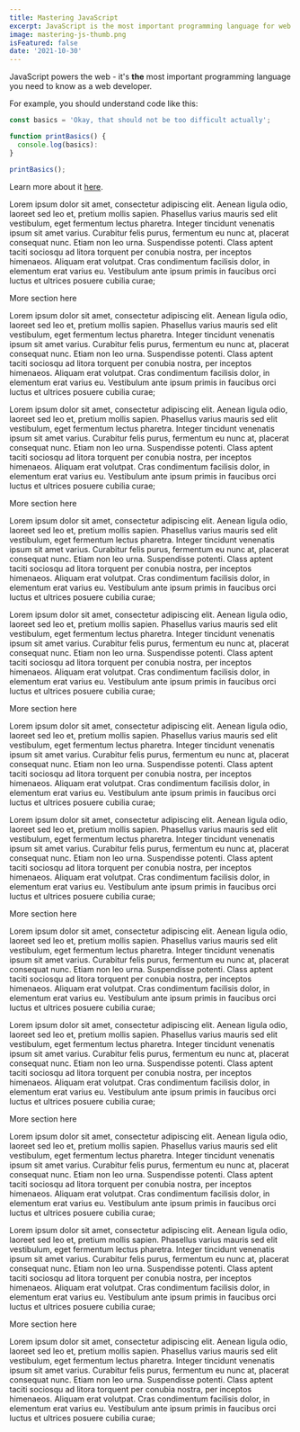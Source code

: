 ```yaml
---
title: Mastering JavaScript
excerpt: JavaScript is the most important programming language for web development. You probably don't know it well enough!
image: mastering-js-thumb.png
isFeatured: false
date: '2021-10-30'
---
```


JavaScript powers the web - it's **the** most important programming language you need to know as a web developer.

For example, you should understand code like this:

```js
const basics = 'Okay, that should not be too difficult actually';

function printBasics() {
  console.log(basics):
}

printBasics();
```

Learn more about it [here](https://academind.com).

Lorem ipsum dolor sit amet, consectetur adipiscing elit. Aenean ligula odio, laoreet sed leo et, pretium mollis sapien. Phasellus varius mauris sed elit vestibulum, eget fermentum lectus pharetra. Integer tincidunt venenatis ipsum sit amet varius. Curabitur felis purus, fermentum eu nunc at, placerat consequat nunc. Etiam non leo urna. Suspendisse potenti. Class aptent taciti sociosqu ad litora torquent per conubia nostra, per inceptos himenaeos. Aliquam erat volutpat. Cras condimentum facilisis dolor, in elementum erat varius eu. Vestibulum ante ipsum primis in faucibus orci luctus et ultrices posuere cubilia curae;

More section here

Lorem ipsum dolor sit amet, consectetur adipiscing elit. Aenean ligula odio, laoreet sed leo et, pretium mollis sapien. Phasellus varius mauris sed elit vestibulum, eget fermentum lectus pharetra. Integer tincidunt venenatis ipsum sit amet varius. Curabitur felis purus, fermentum eu nunc at, placerat consequat nunc. Etiam non leo urna. Suspendisse potenti. Class aptent taciti sociosqu ad litora torquent per conubia nostra, per inceptos himenaeos. Aliquam erat volutpat. Cras condimentum facilisis dolor, in elementum erat varius eu. Vestibulum ante ipsum primis in faucibus orci luctus et ultrices posuere cubilia curae;

Lorem ipsum dolor sit amet, consectetur adipiscing elit. Aenean ligula odio, laoreet sed leo et, pretium mollis sapien. Phasellus varius mauris sed elit vestibulum, eget fermentum lectus pharetra. Integer tincidunt venenatis ipsum sit amet varius. Curabitur felis purus, fermentum eu nunc at, placerat consequat nunc. Etiam non leo urna. Suspendisse potenti. Class aptent taciti sociosqu ad litora torquent per conubia nostra, per inceptos himenaeos. Aliquam erat volutpat. Cras condimentum facilisis dolor, in elementum erat varius eu. Vestibulum ante ipsum primis in faucibus orci luctus et ultrices posuere cubilia curae;

More section here

Lorem ipsum dolor sit amet, consectetur adipiscing elit. Aenean ligula odio, laoreet sed leo et, pretium mollis sapien. Phasellus varius mauris sed elit vestibulum, eget fermentum lectus pharetra. Integer tincidunt venenatis ipsum sit amet varius. Curabitur felis purus, fermentum eu nunc at, placerat consequat nunc. Etiam non leo urna. Suspendisse potenti. Class aptent taciti sociosqu ad litora torquent per conubia nostra, per inceptos himenaeos. Aliquam erat volutpat. Cras condimentum facilisis dolor, in elementum erat varius eu. Vestibulum ante ipsum primis in faucibus orci luctus et ultrices posuere cubilia curae;

Lorem ipsum dolor sit amet, consectetur adipiscing elit. Aenean ligula odio, laoreet sed leo et, pretium mollis sapien. Phasellus varius mauris sed elit vestibulum, eget fermentum lectus pharetra. Integer tincidunt venenatis ipsum sit amet varius. Curabitur felis purus, fermentum eu nunc at, placerat consequat nunc. Etiam non leo urna. Suspendisse potenti. Class aptent taciti sociosqu ad litora torquent per conubia nostra, per inceptos himenaeos. Aliquam erat volutpat. Cras condimentum facilisis dolor, in elementum erat varius eu. Vestibulum ante ipsum primis in faucibus orci luctus et ultrices posuere cubilia curae;

More section here

Lorem ipsum dolor sit amet, consectetur adipiscing elit. Aenean ligula odio, laoreet sed leo et, pretium mollis sapien. Phasellus varius mauris sed elit vestibulum, eget fermentum lectus pharetra. Integer tincidunt venenatis ipsum sit amet varius. Curabitur felis purus, fermentum eu nunc at, placerat consequat nunc. Etiam non leo urna. Suspendisse potenti. Class aptent taciti sociosqu ad litora torquent per conubia nostra, per inceptos himenaeos. Aliquam erat volutpat. Cras condimentum facilisis dolor, in elementum erat varius eu. Vestibulum ante ipsum primis in faucibus orci luctus et ultrices posuere cubilia curae;

Lorem ipsum dolor sit amet, consectetur adipiscing elit. Aenean ligula odio, laoreet sed leo et, pretium mollis sapien. Phasellus varius mauris sed elit vestibulum, eget fermentum lectus pharetra. Integer tincidunt venenatis ipsum sit amet varius. Curabitur felis purus, fermentum eu nunc at, placerat consequat nunc. Etiam non leo urna. Suspendisse potenti. Class aptent taciti sociosqu ad litora torquent per conubia nostra, per inceptos himenaeos. Aliquam erat volutpat. Cras condimentum facilisis dolor, in elementum erat varius eu. Vestibulum ante ipsum primis in faucibus orci luctus et ultrices posuere cubilia curae;

More section here

Lorem ipsum dolor sit amet, consectetur adipiscing elit. Aenean ligula odio, laoreet sed leo et, pretium mollis sapien. Phasellus varius mauris sed elit vestibulum, eget fermentum lectus pharetra. Integer tincidunt venenatis ipsum sit amet varius. Curabitur felis purus, fermentum eu nunc at, placerat consequat nunc. Etiam non leo urna. Suspendisse potenti. Class aptent taciti sociosqu ad litora torquent per conubia nostra, per inceptos himenaeos. Aliquam erat volutpat. Cras condimentum facilisis dolor, in elementum erat varius eu. Vestibulum ante ipsum primis in faucibus orci luctus et ultrices posuere cubilia curae;

Lorem ipsum dolor sit amet, consectetur adipiscing elit. Aenean ligula odio, laoreet sed leo et, pretium mollis sapien. Phasellus varius mauris sed elit vestibulum, eget fermentum lectus pharetra. Integer tincidunt venenatis ipsum sit amet varius. Curabitur felis purus, fermentum eu nunc at, placerat consequat nunc. Etiam non leo urna. Suspendisse potenti. Class aptent taciti sociosqu ad litora torquent per conubia nostra, per inceptos himenaeos. Aliquam erat volutpat. Cras condimentum facilisis dolor, in elementum erat varius eu. Vestibulum ante ipsum primis in faucibus orci luctus et ultrices posuere cubilia curae;

More section here

Lorem ipsum dolor sit amet, consectetur adipiscing elit. Aenean ligula odio, laoreet sed leo et, pretium mollis sapien. Phasellus varius mauris sed elit vestibulum, eget fermentum lectus pharetra. Integer tincidunt venenatis ipsum sit amet varius. Curabitur felis purus, fermentum eu nunc at, placerat consequat nunc. Etiam non leo urna. Suspendisse potenti. Class aptent taciti sociosqu ad litora torquent per conubia nostra, per inceptos himenaeos. Aliquam erat volutpat. Cras condimentum facilisis dolor, in elementum erat varius eu. Vestibulum ante ipsum primis in faucibus orci luctus et ultrices posuere cubilia curae;

Lorem ipsum dolor sit amet, consectetur adipiscing elit. Aenean ligula odio, laoreet sed leo et, pretium mollis sapien. Phasellus varius mauris sed elit vestibulum, eget fermentum lectus pharetra. Integer tincidunt venenatis ipsum sit amet varius. Curabitur felis purus, fermentum eu nunc at, placerat consequat nunc. Etiam non leo urna. Suspendisse potenti. Class aptent taciti sociosqu ad litora torquent per conubia nostra, per inceptos himenaeos. Aliquam erat volutpat. Cras condimentum facilisis dolor, in elementum erat varius eu. Vestibulum ante ipsum primis in faucibus orci luctus et ultrices posuere cubilia curae;

More section here

Lorem ipsum dolor sit amet, consectetur adipiscing elit. Aenean ligula odio, laoreet sed leo et, pretium mollis sapien. Phasellus varius mauris sed elit vestibulum, eget fermentum lectus pharetra. Integer tincidunt venenatis ipsum sit amet varius. Curabitur felis purus, fermentum eu nunc at, placerat consequat nunc. Etiam non leo urna. Suspendisse potenti. Class aptent taciti sociosqu ad litora torquent per conubia nostra, per inceptos himenaeos. Aliquam erat volutpat. Cras condimentum facilisis dolor, in elementum erat varius eu. Vestibulum ante ipsum primis in faucibus orci luctus et ultrices posuere cubilia curae;
